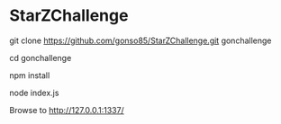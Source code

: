# StarZChallenge

git clone https://github.com/gonso85/StarZChallenge.git gonchallenge

cd gonchallenge

npm install

node index.js

Browse to http://127.0.0.1:1337/
